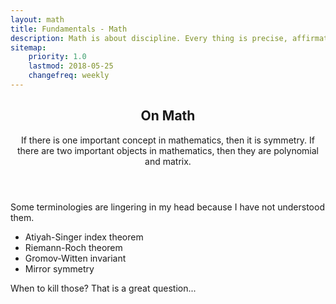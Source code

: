 ```yaml
---
layout: math
title: Fundamentals - Math
description: Math is about discipline. Every thing is precise, affirmative, and crystal pure.
sitemap:
    priority: 1.0
    lastmod: 2018-05-25
    changefreq: weekly
---
```

<header class="major">
    <h2>
        <a>On Math</a>
    </h2>
    <p>
    If there is one important concept in mathematics, then it is symmetry.
    If there are two important objects in mathematics, then they are polynomial and matrix.
    </p>
</header>
<p>
    Some terminologies are lingering in my head because I have not understood them.
</p>

<p>
<ul style="text-align:left">
    <li>Atiyah-Singer index theorem</li>
    <li>Riemann-Roch theorem</li>
    <li>Gromov-Witten invariant</li>
    <li>Mirror symmetry</li>
</ul>
</p>
<p>
    When to kill those?
    That is a great question...
</p>
